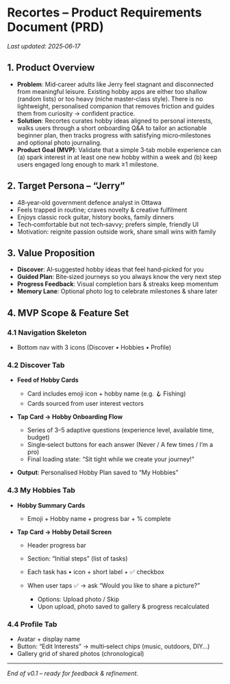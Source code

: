 # Recortes – Product Requirements Document (PRD)

*Last updated: 2025‑06‑17*

## 1. Product Overview

* **Problem**: Mid‑career adults like Jerry feel stagnant and disconnected from meaningful leisure. Existing hobby apps are either too shallow (random lists) or too heavy (niche master‑class style). There is no lightweight, personalised companion that removes friction and guides them from curiosity → confident practice.
* **Solution**: Recortes curates hobby ideas aligned to personal interests, walks users through a short onboarding Q\&A to tailor an actionable beginner plan, then tracks progress with satisfying micro‑milestones and optional photo journaling.
* **Product Goal (MVP)**: Validate that a simple 3‑tab mobile experience can (a) spark interest in at least one new hobby within a week and (b) keep users engaged long enough to mark ≥1 milestone.

## 2. Target Persona – “Jerry”

* 48‑year‑old government defence analyst in Ottawa
* Feels trapped in routine; craves novelty & creative fulfilment
* Enjoys classic rock guitar, history books, family dinners
* Tech‑comfortable but not tech‑savvy; prefers simple, friendly UI
* Motivation: reignite passion outside work, share small wins with family

## 3. Value Proposition

* **Discover**: AI‑suggested hobby ideas that feel hand‑picked for you
* **Guided Plan**: Bite‑sized journeys so you always know the very next step
* **Progress Feedback**: Visual completion bars & streaks keep momentum
* **Memory Lane**: Optional photo log to celebrate milestones & share later

## 4. MVP Scope & Feature Set

### 4.1 Navigation Skeleton

* Bottom nav with 3 icons (Discover • Hobbies • Profile)

### 4.2 Discover Tab

* **Feed of Hobby Cards**

  * Card includes emoji icon + hobby name (e.g. 🪝 Fishing)
  * Cards sourced from user interest vectors
* **Tap Card → Hobby Onboarding Flow**

  * Series of 3–5 adaptive questions (experience level, available time, budget)
  * Single‑select buttons for each answer (Never / A few times / I’m a pro)
  * Final loading state: “Sit tight while we create your journey!”
* **Output**: Personalised Hobby Plan saved to “My Hobbies”

### 4.3 My Hobbies Tab

* **Hobby Summary Cards**

  * Emoji + Hobby name + progress bar + % complete
* **Tap Card → Hobby Detail Screen**

  * Header progress bar
  * Section: “Initial steps” (list of tasks)
  * Each task has • icon + short label + ✅ checkbox
  * When user taps ✅ → ask “Would you like to share a picture?”

    * Options: Upload photo / Skip
    * Upon upload, photo saved to gallery & progress recalculated

### 4.4 Profile Tab

* Avatar + display name
* Button: “Edit Interests” → multi‑select chips (music, outdoors, DIY…)
* Gallery grid of shared photos (chronological)

---

*End of v0.1 – ready for feedback & refinement.*
